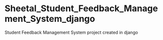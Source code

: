 # Sheetal_Student_Feedback_Management_System_django
Student Feedback Management System project created in django
